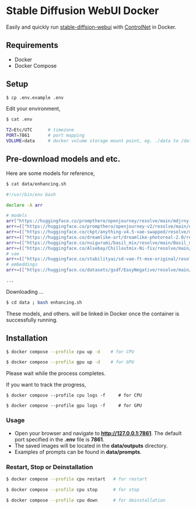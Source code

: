 # Stable Diffusion WebUI Docker

Easily and quickly run [stable-diffsion-webui](https://github.com/AUTOMATIC1111/stable-diffusion-webui) with [ControlNet](https://github.com/Mikubill/sd-webui-controlnet) in Docker.

## Requirements

* Docker
* Docker Compose

## Setup

```bash
$ cp .env.example .env
```

Edit your environment,

```bash
$ cat .env

TZ=Etc/UTC      # timezone
PORT=7861       # port mapping
VOLUME=data     # docker volume storage mount point, eg. ./data to /data
```

## Pre-download models and etc.

Here are some models for reference,

```bash
$ cat data/enhancing.sh

#!/usr/bin/env bash

declare -A arr

# models
arr["https://huggingface.co/prompthero/openjourney/resolve/main/mdjrny-v4.safetensors"]="models/Stable-diffusion"
arr+=(["https://huggingface.co/prompthero/openjourney-v2/resolve/main/openjourney-v2.ckpt"]="models/Stable-diffusion")
arr+=(["https://huggingface.co/ckpt/anything-v4.5-vae-swapped/resolve/main/anything-v4.5-vae-swapped.safetensors"]="models/Stable-diffusion")
arr+=(["https://huggingface.co/dreamlike-art/dreamlike-photoreal-2.0/resolve/main/dreamlike-photoreal-2.0.safetensors"]="models/Stable-diffusion")
arr+=(["https://huggingface.co/nuigurumi/basil_mix/resolve/main/Basil_mix_fixed.safetensors"]="models/Stable-diffusion")
arr+=(["https://huggingface.co/Alsebay/Chilloutmix-Ni-fix/resolve/main/Chilloutmix-Ni-fix/Chilloutmix-Ni-prune-fp32-fix.safetensors"]="models/Stable-diffusion")
# vae
arr+=(["https://huggingface.co/stabilityai/sd-vae-ft-mse-original/resolve/main/vae-ft-mse-840000-ema-pruned.safetensors"]="models/VAE")
# embeddings
arr+=(["https://huggingface.co/datasets/gsdf/EasyNegative/resolve/main/EasyNegative.safetensors"]="embeddings")

...
```

Downloading ...

```bash
$ cd data ; bash enhancing.sh
```

These models, and others. will be linked in Docker once the container is successfully running.

## Installation

```bash
$ docker compose --profile cpu up -d    # for CPU

$ docker compose --profile gpu up -d    # for GPU
```

Please wait while the process completes.

If you want to track the progress,

```
$ docker compose --profile cpu logs -f     # for CPU

$ docker compose --profile gpu logs -f     # for GPU
```

### Usage

* Open your browser and navigate to **http://127.0.0.1:7861**. The default port specified in the **.env** file is **7861**.
* The saved images will be located in the **data/outputs** directory.
* Examples of prompts can be found in **data/prompts**.

### Restart, Stop or Deinstallation

```bash
$ docker compose --profile cpu restart   # for restart

$ docker compose --profile cpu stop      # for stop

$ docker compose --profile cpu down      # for deinstallation
```

